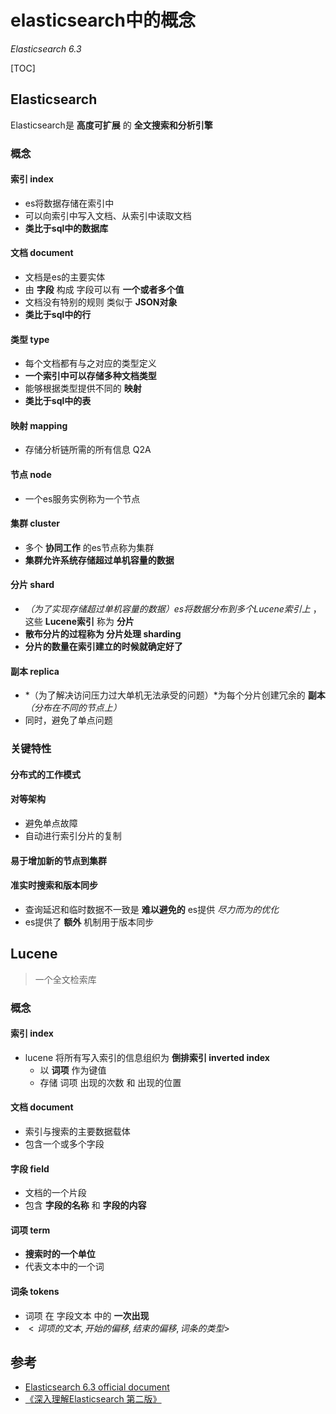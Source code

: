 # elasticsearch中的概念

*Elasticsearch 6.3*

[TOC]

## Elasticsearch

Elasticsearch是 **高度可扩展** 的 **全文搜索和分析引擎**

### 概念

#### 索引 index

- es将数据存储在索引中
- 可以向索引中写入文档、从索引中读取文档
- **类比于sql中的数据库**

#### 文档 document

- 文档是es的主要实体
- 由 **字段** 构成 字段可以有 **一个或者多个值**
- 文档没有特别的规则 类似于 **JSON对象**
- **类比于sql中的行**

#### 类型 type

- 每个文档都有与之对应的类型定义
- **一个索引中可以存储多种文档类型**
- 能够根据类型提供不同的 **映射**
- **类比于sql中的表**

#### 映射 mapping

- 存储分析链所需的所有信息 Q2A

#### 节点 node

- 一个es服务实例称为一个节点

#### 集群 cluster

- 多个 **协同工作** 的es节点称为集群
- **集群允许系统存储超过单机容量的数据**

#### 分片 shard

- *（为了实现存储超过单机容量的数据）es将数据分布到多个Lucene索引上* ，这些 **Lucene索引** 称为 **分片**
- **散布分片的过程称为 分片处理 sharding**
- **分片的数量在索引建立的时候就确定好了**

#### 副本 replica

- *（为了解决访问压力过大单机无法承受的问题）*为每个分片创建冗余的 **副本** *（分布在不同的节点上）*
- 同时，避免了单点问题

### 关键特性

#### 分布式的工作模式

#### 对等架构

- 避免单点故障
- 自动进行索引分片的复制

#### 易于增加新的节点到集群

#### 准实时搜索和版本同步

- 查询延迟和临时数据不一致是 **难以避免的** es提供 *尽力而为的优化*
- es提供了 **额外** 机制用于版本同步

## Lucene

> 一个全文检索库

### 概念

#### 索引 index

- lucene 将所有写入索引的信息组织为 **倒排索引 inverted index**
  - 以 **词项** 作为键值
  - 存储 词项 出现的次数 和 出现的位置

#### 文档 document

- 索引与搜索的主要数据载体
- 包含一个或多个字段

#### 字段 field

- 文档的一个片段
- 包含 **字段的名称** 和 **字段的内容**

#### 词项 term

- **搜索时的一个单位**
- 代表文本中的一个词

#### 词条 tokens

- 词项 在 字段文本 中的 **一次出现**
- $<词项的文本, 开始的偏移, 结束的偏移, 词条的类型>$

## 参考

- [Elasticsearch 6.3 official document](https://www.elastic.co/guide/en/elasticsearch/reference/6.4/index.html)
- [《深入理解Elasticsearch 第二版》](http://item.jd.com/12203786.html)
